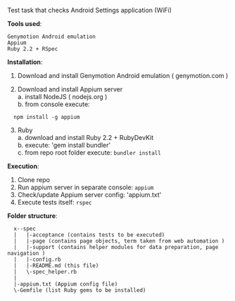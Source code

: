 Test task that checks Android Settings application (WiFi)  

**Tools used**:
```
Genymotion Android emulation
Appium
Ruby 2.2 + RSpec
```

**Installation**:
1. Download and install Genymotion Android emulation 
( genymotion.com )

2. Download and install Appium server<br>
a. install NodeJS ( nodejs.org )<br>
b. from console execute:

``` 
  npm install -g appium
```
3. Ruby<br>
a. download and install Ruby 2.2 + RubyDevKit<br>
b. execute: 'gem install bundler'<br>
c. from repo root folder execute: `bundler install`

**Execution**:
1. Clone repo 
2. Run appium server in separate console: `appium`
3. Check/update Appium server config: 'appium.txt'
4. Execute tests itself: `rspec`

**Folder structure**: 
```
  x--spec
  |   |-acceptance (contains tests to be executed)
  |   |-page (contains page objects, term taken from web automation )
  |   |-support (contains helper modules for data preparation, page navigation )
  |   |-config.rb 
  |   |-README.md (this file)
  |   \-spec_helper.rb
  |
  |-appium.txt (Appium config file)
  \-Gemfile (list Ruby gems to be installed)
```
